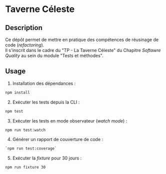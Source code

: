 # Taverne Céleste

## Description

Ce dépôt permet de mettre en pratique des compétences de réusinage de code (_refactoring_). <br />
Il s'inscrit dans le cadre du "TP - La Taverne Céleste" du Chapitre _Softawre Quality_ au sein du module "Tests et méthodes".

## Usage

1. Installation des dépendances :

```bash
npm install
```

2. Exécuter les tests depuis la CLI :

```bash
npm test
```

3. Exécuter les tests en mode observateur (_watch mode_) :

```bash
npm run test:watch
```

4. Générer un rapport de couverture de code :

```bash
`npm run test:coverage`
```

5. Exécuter la _fixture_ pour 30 jours :

```bash
npm run fixture 30
```